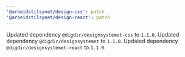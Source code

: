 ```yaml
---
'@arbeidstilsynet/design-css': patch
'@arbeidstilsynet/design-react': patch
---
```


Updated dependency `@digdir/designsystemet-css` to `1.1.0`.
Updated dependency `@digdir/designsystemet` to `1.1.0`.
Updated dependency `@digdir/designsystemet-react` to `1.1.0`.
